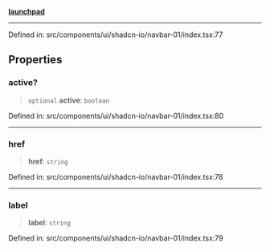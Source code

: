 [**launchpad**](index.md)

***

Defined in: src/components/ui/shadcn-io/navbar-01/index.tsx:77

## Properties

### active?

> `optional` **active**: `boolean`

Defined in: src/components/ui/shadcn-io/navbar-01/index.tsx:80

***

### href

> **href**: `string`

Defined in: src/components/ui/shadcn-io/navbar-01/index.tsx:78

***

### label

> **label**: `string`

Defined in: src/components/ui/shadcn-io/navbar-01/index.tsx:79
